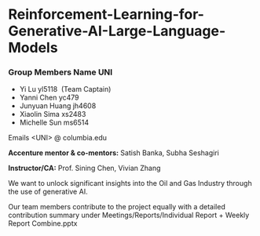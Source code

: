 # Reinforcement-Learning-for-Generative-AI-Large-Language-Models

### Group Members Name UNI

- Yi Lu yl5118  (Team Captain)
- Yanni Chen yc479 
- Junyuan Huang jh4608  
- Xiaolin Sima xs2483
- Michelle Sun ms6514

Emails  &lt;UNI&gt; @ columbia.edu

**Accenture mentor & co-mentors:** Satish Banka, Subha Seshagiri

**Instructor/CA:** Prof. Sining Chen, Vivian Zhang

We want to unlock significant insights into the Oil and Gas Industry through the use of generative AI. 

Our team members contribute to the project equally with a detailed contribution summary under Meetings/Reports/Individual Report + Weekly Report Combine.pptx
